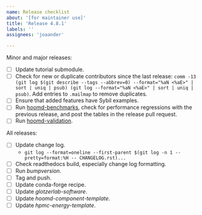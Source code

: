 ```yaml
---
name: Release checklist
about: '[for maintainer use]'
title: 'Release 4.8.1'
labels: ''
assignees: 'joaander'

---
```


Minor and major releases:

- [ ] Update tutorial submodule.
- [ ] Check for new or duplicate contributors since the last release:
  `comm -13 (git log $(git describe --tags --abbrev=0) --format="%aN <%aE>" | sort | uniq | psub) (git log --format="%aN <%aE>" | sort | uniq | psub)`.
  Add entries to `.mailmap` to remove duplicates.
- [ ] Ensure that added features have Sybil examples.
- [ ] Run [hoomd-benchmarks](https://github.com/glotzerlab/hoomd-benchmarks), check for performance
  regressions with the previous release, and post the tables in the release pull request.
- [ ] Run [hoomd-validation](https://github.com/glotzerlab/hoomd-validation).

All releases:

- [ ] Update change log.
  - ``git log --format=oneline --first-parent $(git log -n 1 --pretty=format:%H -- CHANGELOG.rst)...``
- [ ] Check readthedocs build, especially change log formatting.
- [ ] Run *bumpversion*.
- [ ] Tag and push.
- [ ] Update conda-forge recipe.
- [ ] Update *glotzerlab-software*.
- [ ] Update *hoomd-component-template*.
- [ ] Update *hpmc-energy-template*.

